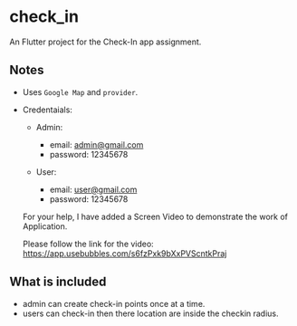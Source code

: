 # check_in

An Flutter project for the Check-In app assignment.

## Notes

- Uses `Google Map` and `provider`.

- Credentaials:

    - Admin: 
        - email: admin@gmail.com
        - password: 12345678

    - User:
        - email: user@gmail.com
        - password: 12345678

    For your help, I have added a Screen Video to demonstrate the work of Application.

    Please follow the link for the video:
    https://app.usebubbles.com/s6fzPxk9bXxPVScntkPraj

## What is included

 - admin can create check-in points once at a time.
 - users can check-in then there location are inside the checkin radius.

